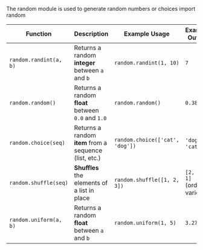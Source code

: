 

The random module is used to generate random numbers or choices
   import random


| Function               | Description                                            | Example Usage                   | Example Output             |
| ---------------------- | ------------------------------------------------------ | ------------------------------- | -------------------------- |
| `random.randint(a, b)` | Returns a random **integer** between `a` and `b`       | `random.randint(1, 10)`         | `7`                        |
| `random.random()`      | Returns a random **float** between `0.0` and `1.0`     | `random.random()`               | `0.3829`                   |
| `random.choice(seq)`   | Returns a random **item** from a sequence (list, etc.) | `random.choice(['cat', 'dog'])` | `'dog'` or `'cat'`         |
| `random.shuffle(seq)`  | **Shuffles** the elements of a list in place           | `random.shuffle([1, 2, 3])`     | `[2, 3, 1]` (order varies) |
| `random.uniform(a, b)` | Returns a random **float** between `a` and `b`         | `random.uniform(1, 5)`          | `3.2785`                   |
